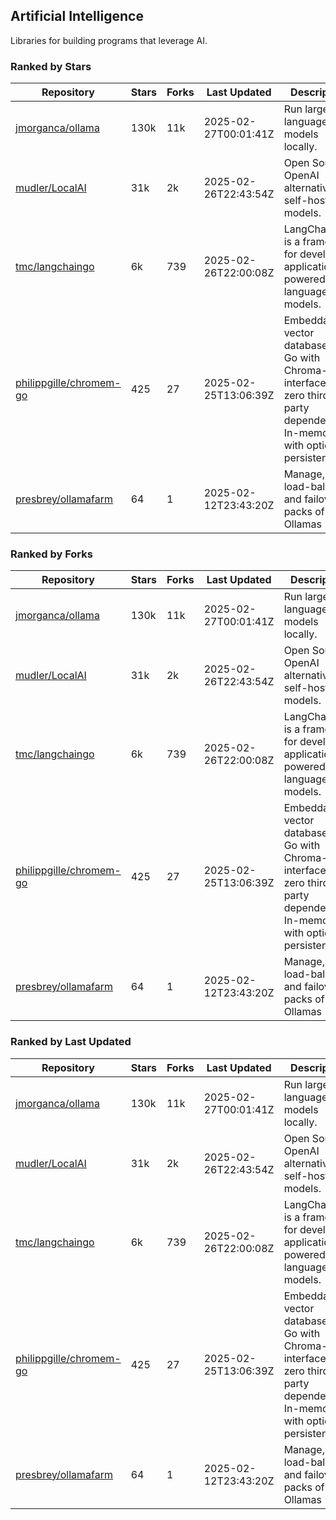 ## Artificial Intelligence

Libraries for building programs that leverage AI.

### Ranked by Stars

| Repository | Stars | Forks | Last Updated | Description | 
|------------|-------|-------|--------------|-------------|
| [jmorganca/ollama](https://github.com/jmorganca/ollama) | 130k | 11k | 2025-02-27T00:01:41Z |  Run large language models locally. |
| [mudler/LocalAI](https://github.com/mudler/LocalAI) | 31k | 2k | 2025-02-26T22:43:54Z |  Open Source OpenAI alternative, self-host AI models. |
| [tmc/langchaingo](https://github.com/tmc/langchaingo) | 6k | 739 | 2025-02-26T22:00:08Z |  LangChainGo is a framework for developing applications powered by language models. |
| [philippgille/chromem-go](https://github.com/philippgille/chromem-go) | 425 | 27 | 2025-02-25T13:06:39Z |  Embeddable vector database for Go with Chroma-like interface and zero third-party dependencies. In-memory with optional persistence. |
| [presbrey/ollamafarm](https://github.com/presbrey/ollamafarm) | 64 | 1 | 2025-02-12T23:43:20Z |  Manage, load-balance, and failover packs of Ollamas |

### Ranked by Forks

| Repository | Stars | Forks | Last Updated | Description | 
|------------|-------|-------|--------------|-------------|
| [jmorganca/ollama](https://github.com/jmorganca/ollama) | 130k | 11k | 2025-02-27T00:01:41Z |  Run large language models locally. |
| [mudler/LocalAI](https://github.com/mudler/LocalAI) | 31k | 2k | 2025-02-26T22:43:54Z |  Open Source OpenAI alternative, self-host AI models. |
| [tmc/langchaingo](https://github.com/tmc/langchaingo) | 6k | 739 | 2025-02-26T22:00:08Z |  LangChainGo is a framework for developing applications powered by language models. |
| [philippgille/chromem-go](https://github.com/philippgille/chromem-go) | 425 | 27 | 2025-02-25T13:06:39Z |  Embeddable vector database for Go with Chroma-like interface and zero third-party dependencies. In-memory with optional persistence. |
| [presbrey/ollamafarm](https://github.com/presbrey/ollamafarm) | 64 | 1 | 2025-02-12T23:43:20Z |  Manage, load-balance, and failover packs of Ollamas |

### Ranked by Last Updated

| Repository | Stars | Forks | Last Updated | Description | 
|------------|-------|-------|--------------|-------------|
| [jmorganca/ollama](https://github.com/jmorganca/ollama) | 130k | 11k | 2025-02-27T00:01:41Z |  Run large language models locally. |
| [mudler/LocalAI](https://github.com/mudler/LocalAI) | 31k | 2k | 2025-02-26T22:43:54Z |  Open Source OpenAI alternative, self-host AI models. |
| [tmc/langchaingo](https://github.com/tmc/langchaingo) | 6k | 739 | 2025-02-26T22:00:08Z |  LangChainGo is a framework for developing applications powered by language models. |
| [philippgille/chromem-go](https://github.com/philippgille/chromem-go) | 425 | 27 | 2025-02-25T13:06:39Z |  Embeddable vector database for Go with Chroma-like interface and zero third-party dependencies. In-memory with optional persistence. |
| [presbrey/ollamafarm](https://github.com/presbrey/ollamafarm) | 64 | 1 | 2025-02-12T23:43:20Z |  Manage, load-balance, and failover packs of Ollamas |

